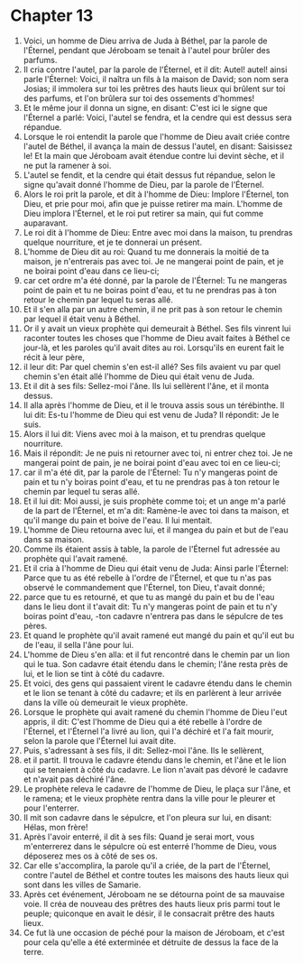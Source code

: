 # Chapter 13

1. Voici, un homme de Dieu arriva de Juda à Béthel, par la parole de l'Éternel, pendant que Jéroboam se tenait à l'autel pour brûler des parfums.
2. Il cria contre l'autel, par la parole de l'Éternel, et il dit: Autel! autel! ainsi parle l'Éternel: Voici, il naîtra un fils à la maison de David; son nom sera Josias; il immolera sur toi les prêtres des hauts lieux qui brûlent sur toi des parfums, et l'on brûlera sur toi des ossements d'hommes!
3. Et le même jour il donna un signe, en disant: C'est ici le signe que l'Éternel a parlé: Voici, l'autel se fendra, et la cendre qui est dessus sera répandue.
4. Lorsque le roi entendit la parole que l'homme de Dieu avait criée contre l'autel de Béthel, il avança la main de dessus l'autel, en disant: Saisissez le! Et la main que Jéroboam avait étendue contre lui devint sèche, et il ne put la ramener à soi.
5. L'autel se fendit, et la cendre qui était dessus fut répandue, selon le signe qu'avait donné l'homme de Dieu, par la parole de l'Éternel.
6. Alors le roi prit la parole, et dit à l'homme de Dieu: Implore l'Éternel, ton Dieu, et prie pour moi, afin que je puisse retirer ma main. L'homme de Dieu implora l'Éternel, et le roi put retirer sa main, qui fut comme auparavant.
7. Le roi dit à l'homme de Dieu: Entre avec moi dans la maison, tu prendras quelque nourriture, et je te donnerai un présent.
8. L'homme de Dieu dit au roi: Quand tu me donnerais la moitié de ta maison, je n'entrerais pas avec toi. Je ne mangerai point de pain, et je ne boirai point d'eau dans ce lieu-ci;
9. car cet ordre m'a été donné, par la parole de l'Éternel: Tu ne mangeras point de pain et tu ne boiras point d'eau, et tu ne prendras pas à ton retour le chemin par lequel tu seras allé.
10. Et il s'en alla par un autre chemin, il ne prit pas à son retour le chemin par lequel il était venu à Béthel.
11. Or il y avait un vieux prophète qui demeurait à Béthel. Ses fils vinrent lui raconter toutes les choses que l'homme de Dieu avait faites à Béthel ce jour-là, et les paroles qu'il avait dites au roi. Lorsqu'ils en eurent fait le récit à leur père,
12. il leur dit: Par quel chemin s'en est-il allé? Ses fils avaient vu par quel chemin s'en était allé l'homme de Dieu qui était venu de Juda.
13. Et il dit à ses fils: Sellez-moi l'âne. Ils lui sellèrent l'âne, et il monta dessus.
14. Il alla après l'homme de Dieu, et il le trouva assis sous un térébinthe. Il lui dit: Es-tu l'homme de Dieu qui est venu de Juda? Il répondit: Je le suis.
15. Alors il lui dit: Viens avec moi à la maison, et tu prendras quelque nourriture.
16. Mais il répondit: Je ne puis ni retourner avec toi, ni entrer chez toi. Je ne mangerai point de pain, je ne boirai point d'eau avec toi en ce lieu-ci;
17. car il m'a été dit, par la parole de l'Éternel: Tu n'y mangeras point de pain et tu n'y boiras point d'eau, et tu ne prendras pas à ton retour le chemin par lequel tu seras allé.
18. Et il lui dit: Moi aussi, je suis prophète comme toi; et un ange m'a parlé de la part de l'Éternel, et m'a dit: Ramène-le avec toi dans ta maison, et qu'il mange du pain et boive de l'eau. Il lui mentait.
19. L'homme de Dieu retourna avec lui, et il mangea du pain et but de l'eau dans sa maison.
20. Comme ils étaient assis à table, la parole de l'Éternel fut adressée au prophète qui l'avait ramené.
21. Et il cria à l'homme de Dieu qui était venu de Juda: Ainsi parle l'Éternel: Parce que tu as été rebelle à l'ordre de l'Éternel, et que tu n'as pas observé le commandement que l'Éternel, ton Dieu, t'avait donné;
22. parce que tu es retourné, et que tu as mangé du pain et bu de l'eau dans le lieu dont il t'avait dit: Tu n'y mangeras point de pain et tu n'y boiras point d'eau, -ton cadavre n'entrera pas dans le sépulcre de tes pères.
23. Et quand le prophète qu'il avait ramené eut mangé du pain et qu'il eut bu de l'eau, il sella l'âne pour lui.
24. L'homme de Dieu s'en alla: et il fut rencontré dans le chemin par un lion qui le tua. Son cadavre était étendu dans le chemin; l'âne resta près de lui, et le lion se tint à côté du cadavre.
25. Et voici, des gens qui passaient virent le cadavre étendu dans le chemin et le lion se tenant à côté du cadavre; et ils en parlèrent à leur arrivée dans la ville où demeurait le vieux prophète.
26. Lorsque le prophète qui avait ramené du chemin l'homme de Dieu l'eut appris, il dit: C'est l'homme de Dieu qui a été rebelle à l'ordre de l'Éternel, et l'Éternel l'a livré au lion, qui l'a déchiré et l'a fait mourir, selon la parole que l'Éternel lui avait dite.
27. Puis, s'adressant à ses fils, il dit: Sellez-moi l'âne. Ils le sellèrent,
28. et il partit. Il trouva le cadavre étendu dans le chemin, et l'âne et le lion qui se tenaient à côté du cadavre. Le lion n'avait pas dévoré le cadavre et n'avait pas déchiré l'âne.
29. Le prophète releva le cadavre de l'homme de Dieu, le plaça sur l'âne, et le ramena; et le vieux prophète rentra dans la ville pour le pleurer et pour l'enterrer.
30. Il mit son cadavre dans le sépulcre, et l'on pleura sur lui, en disant: Hélas, mon frère!
31. Après l'avoir enterré, il dit à ses fils: Quand je serai mort, vous m'enterrerez dans le sépulcre où est enterré l'homme de Dieu, vous déposerez mes os à côté de ses os.
32. Car elle s'accomplira, la parole qu'il a criée, de la part de l'Éternel, contre l'autel de Béthel et contre toutes les maisons des hauts lieux qui sont dans les villes de Samarie.
33. Après cet événement, Jéroboam ne se détourna point de sa mauvaise voie. Il créa de nouveau des prêtres des hauts lieux pris parmi tout le peuple; quiconque en avait le désir, il le consacrait prêtre des hauts lieux.
34. Ce fut là une occasion de péché pour la maison de Jéroboam, et c'est pour cela qu'elle a été exterminée et détruite de dessus la face de la terre.

